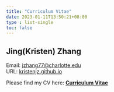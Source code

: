 ```yaml
---
title: "Curriculum Vitae"
date: 2023-01-11T13:50:21+08:00
type : list-single
toc: false
---
```

## Jing(Kristen) Zhang

Email: jzhang77@charlotte.edu\
URL: [kristenjz.github.io](https://kristenjz.github.io/)

Please find my CV here: **[Curriculum Vitae](https://kristenjz.github.io/file/Kristen_Academic_CV.pdf)**

